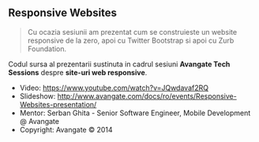 ## Responsive Websites
> Cu ocazia sesiunii am prezentat cum se construieste un website responsive de la zero, apoi cu Twitter Bootstrap si apoi cu Zurb Foundation.

Codul sursa al prezentarii sustinuta in cadrul sesiuni __Avangate Tech Sessions__ despre __site-uri web responsive__.

   * Video: https://www.youtube.com/watch?v=JQwdavaf2RQ
   * Slideshow: http://www.avangate.com/docs/ro/events/Responsive-Websites-presentation/
   * Mentor: Serban Ghita - Senior Software Engineer, Mobile Development @ Avangate
   * Copyright: Avangate &copy; 2014
